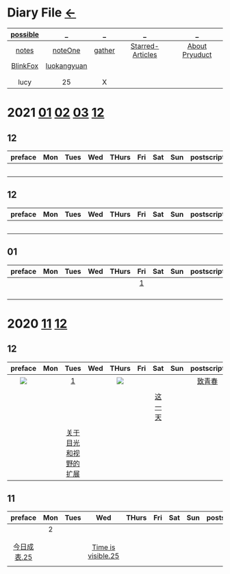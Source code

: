 # Diary File [←](../index.md)

| [possible](possible/index.md) | _ | _ | _ | _ |
|:---:|:---:|:---:|:---:|:---:|
| [notes](notes.md) | [noteOne](noteOne.md) | [gather](gather.md) | [Starred-Articles](https://github.com/Yixiaohan/Starred-Articles) | [About Pryuduct](product.md) |
| [BlinkFox](BlinkFox.md) | [luokangyuan](luokangyuan.md) | []() | []() | []() |
| []() | []() | []() | []() | []() |
| []() | []() | []() | []() | []() |
| lucy | 25 | X |

# 2021  [01](#01)  [02](#02)  [03](#top)  []()  []()  []()  []()  []()  []()  []()  []()  [12](#12)

## 12

| preface | Mon | Tues | Wed | THurs | Fri | Sat | Sun | postscript |
|:---:|:---:|:---:|:---:|:---:|:---:|:---:|:---:|:---:|
| []() | []() | []() | []() | []() | []() | []() | []() | []() |
| []() | []() | []() | []() | []() | []() | []() | []() | []() |
| []() | []() | []() | []() | []() | []() | []() | []() | []() |
| []() | []() | []() | []() | []() | []() | []() | []() | []() |
| []() | []() | []() | []() | []() | []() | []() | []() | []() |

## 12

| preface | Mon | Tues | Wed | THurs | Fri | Sat | Sun | postscript |
|:---:|:---:|:---:|:---:|:---:|:---:|:---:|:---:|:---:|
| []() | []() | []() | []() | []() | []() | []() | []() | []() |
| []() | []() | []() | []() | []() | []() | []() | []() | []() |
| []() | []() | []() | []() | []() | []() | []() | []() | []() |
| []() | []() | []() | []() | []() | []() | []() | []() | []() |
| []() | []() | []() | []() | []() | []() | []() | []() | []() |

## 01

| preface | Mon | Tues | Wed | THurs | Fri | Sat | Sun | postscript |
|:---:|:---:|:---:|:---:|:---:|:---:|:---:|:---:|:---:|
| []() | []() | []() | []() | []() | [1](../../Data/MD/2021/01/20210101.md) | []() | []() | []() |
| []() | []() | []() | []() | []() | []() | []() | []() | []() |
| []() | []() | []() | []() | []() | []() | []() | []() | []() |
| []() | []() | []() | []() | []() | []() | []() | []() | []() |
| []() | []() | []() | []() | []() | []() | []() | []() | []() |

# 2020  [11](#11)  [12](#12)

## 12

| preface | Mon | Tues | Wed | THurs | Fri | Sat | Sun | postscript |
|:---:|:---:|:---:|:---:|:---:|:---:|:---:|:---:|:---:|
| <img src="https://latex.codecogs.com/png.latex?\bg_green&space;\fn_jvn&space;\frac{fit/writing/book/news}{0.5/.../1.5/1.5}" /> | []() | [1](../../Data/MD/2020/12/20201201.md) | []() | <img src="https://latex.codecogs.com/png.latex?\dpi{120}&space;\fn_jvn&space;\large&space;{for\;every\;day}{}" /> | []() | []() | []() | [致青春](../../Data/MD/2020/12/20201203.md) |
| []() | []() | []() | []() | []() | []() | []() | []() | []() |
| []() | []() | []() | []() | []() | []() | [这一天](../../Data/MD/2020/12/20201219.md) | []() | []() |
| []() | []() | []() | []() | []() | []() | []() | []() | []() |
| []() | []() | [关于目光和视野的扩展](../../Data/MD/2020/12/20201229.md) | []() | []() | []() | []() | []() | []() |

## 11

| preface | Mon | Tues | Wed | THurs | Fri | Sat | Sun | postscript |
|:---:|:---:|:---:|:---:|:---:|:---:|:---:|:---:|:---:|
| []() | 2 | []() | []() | []() | []() | []() | []() | []() |
| []() | []() | []() | []() | []() | []() | []() | []() | []() |
| []() | []() | []() | []() | []() | []() | []() | []() | []() |
| [今日成表.25](../../Data/MD/2020/11/preface4.md) | []() | []() | [Time is visible.25](../../Data/MD/2020/11/20201125.md) | []() | []() | []() | []() | []() |
| []() | []() | []() | []() | []() | []() | []() | []() | []() |


